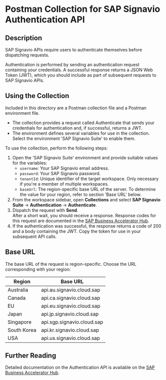 # Postman Collection for SAP Signavio Authentication API

## Description

SAP Signavio APIs require users to authenticate themselves before dispatching requests.

Authentication is performed by sending an authentication request containing your credentials. A successful response returns a JSON Web Token (JWT), which you should include as part of subsequent requests to SAP Signavio APIs.

## Using the Collection

Included in this directory are a Postman collection file and a Postman environment file.

* The collection provides a request called Authenticate that sends your credentials for authentication and, if successful, returns a JWT.
* The environment defines several variables for use in the collection. Select the environment 'SAP Signavio Suite' to enable them.

To use the collection, perform the following steps:

1. Open the 'SAP Signavio Suite' environment and provide suitable values for the variables:
   * `username`: Your SAP Signavio email address.
   * `password`: Your SAP Signavio password.
   * `tenantId`: Unique identifier of the target workspace. Only necessary if you're a member of multiple workspaces.
   * `baseUrl`: The region-specific base URL of the server. To determine the value for your region, refer to section 'Base URL' below.
2. From the workspace sidebar, open **Collections** and select **SAP Signavio Suite** &rarr; **Authentication** &rarr; **Authenticate**.
3. Dispatch the request with **Send**.<br>After a short wait, you should receive a response. Response codes for this request are documented in the [SAP Business Accelerator Hub](https://api.sap.com/api/authentication/path/post_auth_v1_token).
4. If the authentication was successful, the response returns a code of 200 and a body containing the JWT. Copy the token for use in your subsequent API calls.


## Base URL

The base URL of the request is region-specific. Choose the URL corresponding with your region:

| Region        | Base URL                    |
|---------------|-----------------------------|
| Australia	    | api.au.signavio.cloud.sap   |
| Canada	    | api.ca.signavio.cloud.sap   |
| EU	        | api.eu.signavio.cloud.sap   |
| Japan	        | api.jp.signavio.cloud.sap   |
| Singapore	    | api.sgp.signavio.cloud.sap  |
| South Korea	| api.kr.signavio.cloud.sap   |
| USA	        | api.us.signavio.cloud.sap   |


## Further Reading

Detailed documentation on the Authentication API is available on the [SAP Business Accelerator Hub](https://api.sap.com/api/authentication/overview).